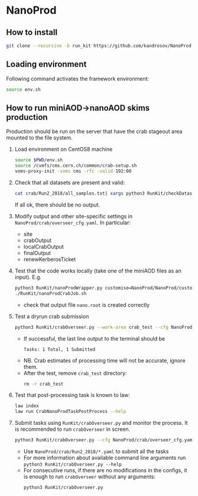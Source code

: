# NanoProd

## How to install
```sh
git clone --recursive -b run_kit https://github.com/kandrosov/NanoProd.git
```

## Loading environment
Following command activates the framework environment:
```sh
source env.sh
```
## How to run miniAOD->nanoAOD skims production

Production should be run on the server that have the crab stageout area mounted to the file system.

1. Load environment on CentOS8 machine
   ```sh
   source $PWD/env.sh
   source /cvmfs/cms.cern.ch/common/crab-setup.sh
   voms-proxy-init -voms cms -rfc -valid 192:00
   ```

1. Check that all datasets are present and valid:
   ```sh
   cat crab/Run2_2018/all_samples.txt| xargs python3 RunKit/checkDatasetExistance.py
   ```
   If all ok, there should be no output.
1. Modify output and other site-specific settings in `NanoProd/crab/overseer_cfg.yaml`. In particular:
   - site
   - crabOutput
   - localCrabOutput
   - finalOutput
   - renewKerberosTicket

1. Test that the code works locally (take one of the miniAOD files as an input). E.g.
   ```sh
   python3 RunKit/nanoProdWrapper.py customise=NanoProd/NanoProd/customize.customize skimCfg=NanoProd/data/skim.yaml maxEvents=100 sampleType=mc storeFailed=True era=Run2_2018 inputFiles=file:/eos/cms/store/group/phys_tau/kandroso/miniAOD_UL18/TTToSemiLeptonic.root
   ./RunKit/nanoProdCrabJob.sh
   ```
   - check that output file `nano.root` is created correctly

1. Test a dryrun crab submission
   ```sh
   python3 RunKit/crabOverseer.py --work-area crab_test --cfg NanoProd/crab/overseer_cfg.yaml --no-loop NanoProd/crab/crab_test.yaml
   ```
   - If successful, the last line output to the terminal should be
     ```
     Tasks: 1 Total, 1 Submitted
     ```
   - NB. Crab estimates of processing time will not be accurate, ignore them.
   - After the test, remove `crab_test` directory:
     ```sh
     rm -r crab_test
     ```

1. Test that post-processing task is known to law:
   ```sh
   law index
   law run CrabNanoProdTaskPostProcess --help
   ```

1. Submit tasks using `RunKit/crabOverseer.py` and monitor the process.
   It is recommended to run `crabOverseer` in screen.
   ```sh
   python3 RunKit/crabOverseer.py --cfg NanoProd/crab/overseer_cfg.yaml NanoProd/crab/Run2_2018/FILE1.yaml NanoProd/crab/Run2_2018/FILE2.yaml ...
   ```
   - Use `NanoProd/crab/Run2_2018/*.yaml` to submit all the tasks
   - For more information about available command line arguments run `python3 RunKit/crabOverseer.py --help`
   - For consecutive runs, if there are no modifications in the configs, it is enough to run `crabOverseer` without any arguments:
     ```sh
     python3 RunKit/crabOverseer.py
     ```
